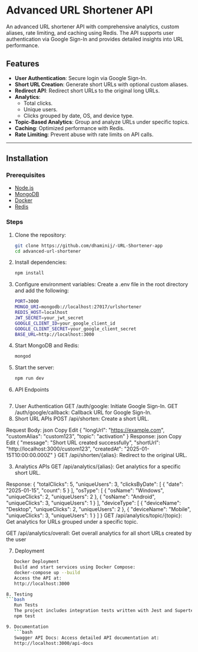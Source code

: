# Advanced URL Shortener API

An advanced URL shortener API with comprehensive analytics, custom aliases, rate limiting, and caching using Redis. The API supports user authentication via Google Sign-In and provides detailed insights into URL performance.

## Features

- **User Authentication**: Secure login via Google Sign-In.
- **Short URL Creation**: Generate short URLs with optional custom aliases.
- **Redirect API**: Redirect short URLs to the original long URLs.
- **Analytics**:
  - Total clicks.
  - Unique users.
  - Clicks grouped by date, OS, and device type.
- **Topic-Based Analytics**: Group and analyze URLs under specific topics.
- **Caching**: Optimized performance with Redis.
- **Rate Limiting**: Prevent abuse with rate limits on API calls.

---

## Installation

### Prerequisites
- [Node.js](https://nodejs.org/)
- [MongoDB](https://www.mongodb.com/)
- [Docker](https://www.docker.com/)
- [Redis](https://redis.io/)

### Steps

1. Clone the repository:
   ```bash
   git clone https://github.com/dhaminij/-URL-Shortener-app
   cd advanced-url-shortener

2. Install dependencies:
    ```bash
    npm install

3. Configure environment variables: Create a .env file in the root directory and add the following:
    ```bash
    PORT=3000
    MONGO_URI=mongodb://localhost:27017/urlshortener
    REDIS_HOST=localhost
    JWT_SECRET=your_jwt_secret
    GOOGLE_CLIENT_ID=your_google_client_id
    GOOGLE_CLIENT_SECRET=your_google_client_secret
    BASE_URL=http://localhost:3000

4. Start MongoDB and Redis:
    ```bash
    mongod

5. Start the server:
    ```bash
    npm run dev

6. API Endpoints
    ```bash
1. User Authentication
GET /auth/google: Initiate Google Sign-In.
GET /auth/google/callback: Callback URL for Google Sign-In.
2. Short URL APIs
POST /api/shorten: Create a short URL.

Request Body:
json
Copy
Edit
{
  "longUrl": "https://example.com",
  "customAlias": "custom123",
  "topic": "activation"
}
Response:
json
Copy
Edit
{
  "message": "Short URL created successfully",
  "shortUrl": "http://localhost:3000/custom123",
  "createdAt": "2025-01-15T10:00:00.000Z"
}
GET /api/shorten/{alias}: Redirect to the original URL.

3. Analytics APIs
    GET /api/analytics/{alias}: Get analytics for a specific short URL.

Response:
{
  "totalClicks": 5,
  "uniqueUsers": 3,
  "clicksByDate": [
    { "date": "2025-01-15", "count": 5 }
  ],
  "osType": [
    { "osName": "Windows", "uniqueClicks": 2, "uniqueUsers": 2 },
    { "osName": "Android", "uniqueClicks": 3, "uniqueUsers": 1 }
  ],
  "deviceType": [
    { "deviceName": "Desktop", "uniqueClicks": 2, "uniqueUsers": 2 },
    { "deviceName": "Mobile", "uniqueClicks": 3, "uniqueUsers": 1 }
  ]
}
GET /api/analytics/topic/{topic}: Get analytics for URLs grouped under a specific topic.

GET /api/analytics/overall: Get overall analytics for all short URLs created by the user

7.  Deployment
 ```bash
    Docker Deployment
    Build and start services using Docker Compose:
    docker-compose up --build
    Access the API at:
    http://localhost:3000

8. Testing
```bash
    Run Tests
    The project includes integration tests written with Jest and Supertest. Run the tests with:
    npm test

9. Documentation
    ```bash
    Swagger API Docs: Access detailed API documentation at:
    http://localhost:3000/api-docs